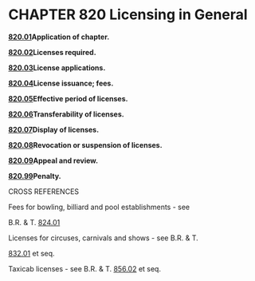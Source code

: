 CHAPTER 820 Licensing in General
================================

[**820.01**](398c5e0d.html)**Application of chapter.**

[**820.02**](398f19f2.html)**Licenses required.**

[**820.03**](399220de.html)**License applications.**

[**820.04**](39a2c120.html)**License issuance; fees.**

[**820.05**](39a580fc.html)**Effective period of licenses.**

[**820.06**](39a883fb.html)**Transferability of licenses.**

[**820.07**](39accc2e.html)**Display of licenses.**

[**820.08**](39af5aa4.html)**Revocation or suspension of licenses.**

[**820.09**](39b486d1.html)**Appeal and review.**

[**820.99**](39b74b22.html)**Penalty.**

CROSS REFERENCES

Fees for bowling, billiard and pool establishments - see

B.R. & T. [824.01](39e90b7d.html)

Licenses for circuses, carnivals and shows - see B.R. & T.

[832.01](3c3b82f3.html) et seq.

Taxicab licenses - see B.R. & T. [856.02](3e9bce06.html) et seq.
